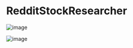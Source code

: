 # RedditStockResearcher
![image](https://user-images.githubusercontent.com/48691238/114477591-6bd8c700-9bca-11eb-94ba-e937f9c4ae10.png)


![image](https://user-images.githubusercontent.com/48691238/115148156-503b4980-a02c-11eb-9be1-f71695ffe0bd.png)
